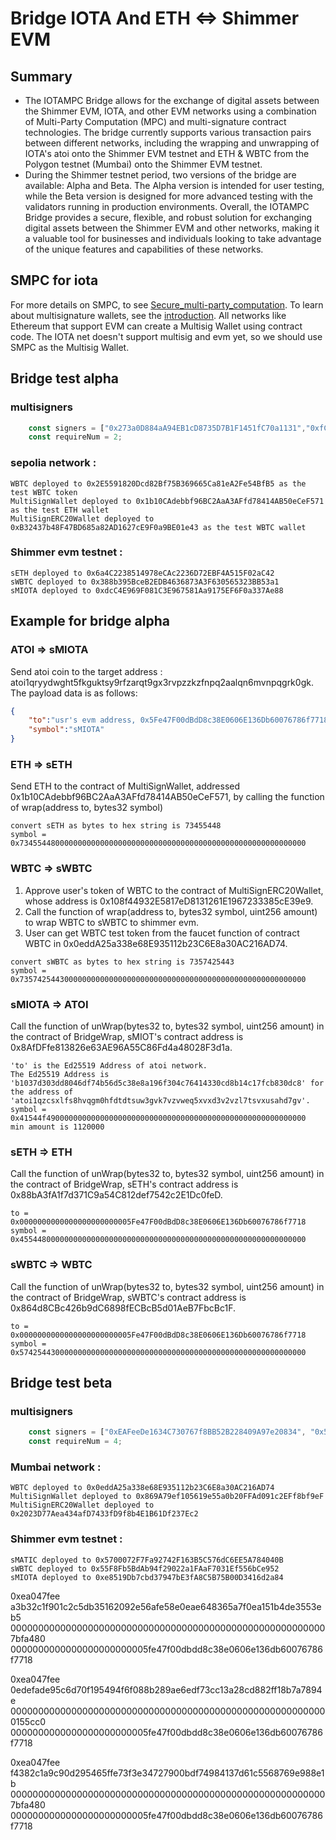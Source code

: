# Bridge IOTA And ETH <=> Shimmer EVM
## Summary
* The IOTAMPC Bridge allows for the exchange of digital assets between the Shimmer EVM, IOTA, and other EVM networks using a combination of Multi-Party Computation (MPC) and multi-signature contract technologies. The bridge currently supports various transaction pairs between different networks, including the wrapping and unwrapping of IOTA's atoi onto the Shimmer EVM testnet and ETH & WBTC from the Polygon testnet (Mumbai) onto the Shimmer EVM testnet.
* During the Shimmer testnet period, two versions of the bridge are available: Alpha and Beta. The Alpha version is intended for user testing, while the Beta version is designed for more advanced testing with the validators running in production environments.
Overall, the IOTAMPC Bridge provides a secure, flexible, and robust solution for exchanging digital assets between the Shimmer EVM and other networks, making it a valuable tool for businesses and individuals looking to take advantage of the unique features and capabilities of these networks.

## SMPC for iota
For more details on SMPC, to see [Secure_multi-party_computation](https://en.wikipedia.org/wiki/Secure_multi-party_computation). To learn about multisignature wallets, see the [introduction](https://101blockchains.com/multisignature-wallets/). All networks like Ethereum that support EVM can create a Multisig Wallet using contract code. The IOTA net doesn't support multisig and evm yet, so we should use SMPC as the Multisig Wallet.

## Bridge test alpha
### multisigners
```js
    const signers = ["0x273a0D884aA94EB1cD8735D7B1F1451fC70a1131","0xfC0F8F40eCc0C180A707FdCe7c6FB8138705c785","0xC4607f0F8337Ac925D4353ECf8e57f8057f6ce90"];
    const requireNum = 2;
```
### sepolia network :
```
WBTC deployed to 0x2E5591820Dcd82Bf75B369665Ca81eA2Fe54BfB5 as the test WBTC token
MultiSignWallet deployed to 0x1b10CAdebbf96BC2AaA3AFfd78414AB50eCeF571 as the test ETH wallet
MultiSignERC20Wallet deployed to 0xB32437b48F47BD685a82AD1627cE9F0a9BE01e43 as the test WBTC wallet
```
### Shimmer evm testnet :

```
sETH deployed to 0x6a4C2238514978eCAc2236D72EBF4A515F02aC42
sWBTC deployed to 0x388b395BceB2EDB4636873A3F630565323BB53a1
sMIOTA deployed to 0xdcC4E969F081C3E967581Aa9175EF6F0a337Ae88
```

## Example for bridge alpha
### ATOI => sMIOTA
Send atoi coin to the target address : atoi1qryydwght5fkguktsy9rfzarqt9gx3rvpzzkzfnpq2aalqn6mvnpqgrk0gk. The payload data is as follows:
```json
{
    "to":"usr's evm address, 0x5Fe47F00dBdD8c38E0606E136Db60076786f7718",
    "symbol":"sMIOTA"
}
```
### ETH => sETH
Send ETH to the contract of MultiSignWallet, addressed 0x1b10CAdebbf96BC2AaA3AFfd78414AB50eCeF571, by calling the function of wrap(address to, bytes32 symbol) 
```
convert sETH as bytes to hex string is 73455448
symbol = 0x7345544800000000000000000000000000000000000000000000000000000000
```
### WBTC => sWBTC
1. Approve user's token of WBTC to the contract of MultiSignERC20Wallet, whose address is 0x108f44932E5817eD8131261E1967233385cE39e9.
2. Call the function of wrap(address to, bytes32 symbol, uint256 amount) to wrap WBTC to sWBTC to shimmer evm.
3. User can get WBTC test token from the faucet function of contract WBTC in 0x0eddA25a338e68E935112b23C6E8a30AC216AD74.
```
convert sWBTC as bytes to hex string is 7357425443
symbol = 0x7357425443000000000000000000000000000000000000000000000000000000
```
### sMIOTA => ATOI
Call the function of unWrap(bytes32 to, bytes32 symbol, uint256 amount) in the contract of BridgeWrap, sMIOT's contract address is 0x8AfDFfe813826e63AE96A55C86Fd4a48028F3d1a.
```
'to' is the Ed25519 Address of atoi network. 
The Ed25519 Address is 'b1037d303dd8046df74b56d5c38e8a196f304c76414330cd8b14c17fcb830dc8' for the address of 'atoi1qzcsxlfs8hvqgm0hfdtdtsuw3gvk7vzvweq5xvxd3v2vzl7tsvxusahd7gv'.
symbol = 0x41544f4900000000000000000000000000000000000000000000000000000000
min amount is 1120000
```
### sETH => ETH
Call the function of unWrap(bytes32 to, bytes32 symbol, uint256 amount) in the contract of BridgeWrap, sETH's contract address is 0x88bA3fA1f7d371C9a54C812def7542c2E1Dc0feD.
```
to =     0x0000000000000000000000005Fe47F00dBdD8c38E0606E136Db60076786f7718
symbol = 0x4554480000000000000000000000000000000000000000000000000000000000
```
### sWBTC => WBTC
Call the function of unWrap(bytes32 to, bytes32 symbol, uint256 amount) in the contract of BridgeWrap, sWBTC's contract address is 0x864d8CBc426b9dC6898fECBcB5d01AeB7FbcBc1F.
```
to =     0x0000000000000000000000005Fe47F00dBdD8c38E0606E136Db60076786f7718
symbol = 0x5742544300000000000000000000000000000000000000000000000000000000
```

## Bridge test beta
### multisigners
```js
    const signers = ["0xEAFeeDe1634C730767f8BB52B228409A97e20834", "0x520da6bE41DdD56719b96685aa8a16f97c6907cA","0xbC6FBA88AD1F470494095C793cEcB5AcF956f09a", "0x458a8E1cc5da9a205AFa66C3A6Fba40abf974203", "0x0cd6770bec3a5984f518b6fb296b394ad27b2e14", "0xad123dddd5128e43b807faa816a88487f46700b4"];
    const requireNum = 4;
```
### Mumbai network :
```
WBTC deployed to 0x0eddA25a338e68E935112b23C6E8a30AC216AD74
MultiSignWallet deployed to 0x869A79ef105619e55a0b20FFAd091c2EFf8bf9eF
MultiSignERC20Wallet deployed to 0x2023D77Aea434afD7433fD9f8b4E1B61Df237Ec2
```
### Shimmer evm testnet :
```
sMATIC deployed to 0x5700072F7Fa92742F163B5C576dC6EE5A784040B
sWBTC deployed to 0x55F8Fb5BdAb94f29022a1FAaF7031Ef556bCe952
sMIOTA deployed to 0xe8519Db7cbd37947bE3fA8C5B75B00D3416d2a84
```

0xea047fee
a3b32c1f901c2c5db35162092e56afe58e0eae648365a7f0ea151b4de3553eb5
0000000000000000000000000000000000000000000000000000000007bfa480
0000000000000000000000005fe47f00dbdd8c38e0606e136db60076786f7718

0xea047fee
0edefade95c6d70f195494f6f088b289ae6edf73cc13a28cd882ff18b7a7894e
0000000000000000000000000000000000000000000000000000000000155cc0
0000000000000000000000005fe47f00dbdd8c38e0606e136db60076786f7718

0xea047fee
f4382c1a9c90d295465ffe73f3e34727900bdf74984137d61c5568769e988e1b
0000000000000000000000000000000000000000000000000000000007bfa480
0000000000000000000000005fe47f00dbdd8c38e0606e136db60076786f7718